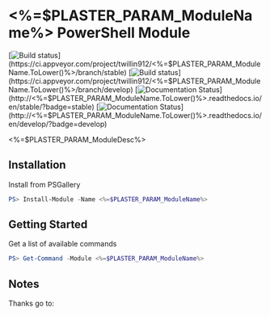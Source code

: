 # <%=$PLASTER_PARAM_ModuleName%> PowerShell Module

[![Build status](https://ci.appveyor.com/api/projects/status/github/twillin912/<%=$PLASTER_PARAM_ModuleName.ToLower()%>?branch=stable&passingText=stable%20-%20OK&svg=true)](https://ci.appveyor.com/project/twillin912/<%=$PLASTER_PARAM_ModuleName.ToLower()%>/branch/stable)
[![Build status](https://ci.appveyor.com/api/projects/status/github/twillin912/<%=$PLASTER_PARAM_ModuleName.ToLower()%>?branch=develop&passingText=develop%20-%20OK&svg=true)](https://ci.appveyor.com/project/twillin912/<%=$PLASTER_PARAM_ModuleName.ToLower()%>/branch/develop)
[![Documentation Status](http://readthedocs.org/projects/<%=$PLASTER_PARAM_ModuleName.ToLower()%>/badge/?version=stable)](http://<%=$PLASTER_PARAM_ModuleName.ToLower()%>.readthedocs.io/en/stable/?badge=stable)
[![Documentation Status](http://readthedocs.org/projects/<%=$PLASTER_PARAM_ModuleName.ToLower()%>/badge/?version=develop)](http://<%=$PLASTER_PARAM_ModuleName.ToLower()%>.readthedocs.io/en/develop/?badge=develop)

<%=$PLASTER_PARAM_ModuleDesc%>

## Installation

Install from PSGallery

```powershell
PS> Install-Module -Name <%=$PLASTER_PARAM_ModuleName%>
```

## Getting Started

Get a list of available commands

```powershell
PS> Get-Command -Module <%=$PLASTER_PARAM_ModuleName%>
```

## Notes

Thanks go to:
